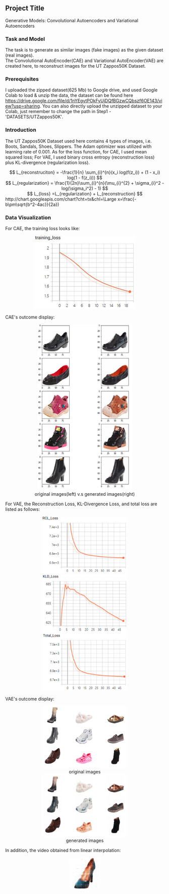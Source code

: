 ## Project Title

Generative Models: Convolutional Autoencoders and Variational Autoencoders

### Task and Model

The task is to generate as similar images (fake images) as the given dataset (real images).  
The Convolutional AutoEncoder(CAE) and Variational AutoEncoder(VAE) are created here, to reconstruct images for the UT Zappos50K Dataset.


### Prerequisites

I uploaded the zipped dataset(625 Mb) to Google drive, and used Google Colab to load & unzip the data, the dataset can be found here https://drive.google.com/file/d/1nYEgytPOkFyUjDQfBGzwCQbszf6OE143/view?usp=sharing. You can also directly upload the unzipped dataset to your Colab, just remember to change the path in Step1 -'DATASETS/UTZappos50K'.


### Introduction

The UT Zappos50K Dataset used here contains 4 types of images, i.e. Boots, Sandals, Shoes, Slippers. The Adam optimizer was utilized with learning rate of 0.001. As for the loss function, for CAE, I used mean squared loss; For VAE, I used binary cross entropy (reconstruction loss) plus KL-divergence (regularization loss).  
<div align=center>$$ L_{reconstruciton} = -\frac{1}{n} \sum_{i}^{n}(x_i log(f(z_i)) + (1 - x_i) log(1 - f(z_i))) $$</div>     
<div align=center>$$ L_{regularization} = \frac{1}{2n}\sum_{i}^{n}(\mu_{i}^{2} + \sigma_{i}^2 - log(\sigma_i^2) - 1) $$</div>    
<div align=center>$$ L_{loss} =L_{regularization} + L_{reconstruction} $$</div>   
http://chart.googleapis.com/chart?cht=tx&chl=\Large x=\frac{-b\pm\sqrt{b^2-4ac}}{2a})
 
### Data Visualization
For CAE, the training loss looks like:   
<div align=center><img src="https://github.com/MianWang123/Variational-Autoencoder/blob/master/pics/cae_loss.PNG" width='320'/></div>    

CAE's outcome display:    
<div align=center><img src="https://github.com/MianWang123/Variational-Autoencoder/blob/master/pics/cae_pic2.PNG" width='300'/></div>    
<div align=center>original images(left) v.s generated images(right)</div>       


For VAE, the Reconstruction Loss, KL-Divergence Loss, and total loss are listed as follows:   
<div align=center><figure class="third">
<img src="https://github.com/MianWang123/Variational-Autoencoder/blob/master/pics/vae_bceloss.PNG" width='270'/><img src="https://github.com/MianWang123/Variational-Autoencoder/blob/master/pics/vae_kldloss.PNG" width='270'/><img src="https://github.com/MianWang123/Variational-Autoencoder/blob/master/pics/vae_totalloss.PNG" width='270'/>
</figure></div>  

VAE's outcome display: 
<div align=center><img src="https://github.com/MianWang123/Variational-Autoencoder/blob/master/pics/vae_orig_img.PNG" width='270'/></div>     
<div align=center>original images</div>   
<div align=center><img src="https://github.com/MianWang123/Variational-Autoencoder/blob/master/pics/vae_gen_img.PNG" width='270'/></div>    
<div align=center>generated images</div>   

In addition, the video obtained from linear interpolation:   
<div align=center><img src='https://github.com/MianWang123/Variational-Autoencoder/blob/master/pics/vae_video.gif'></div>
